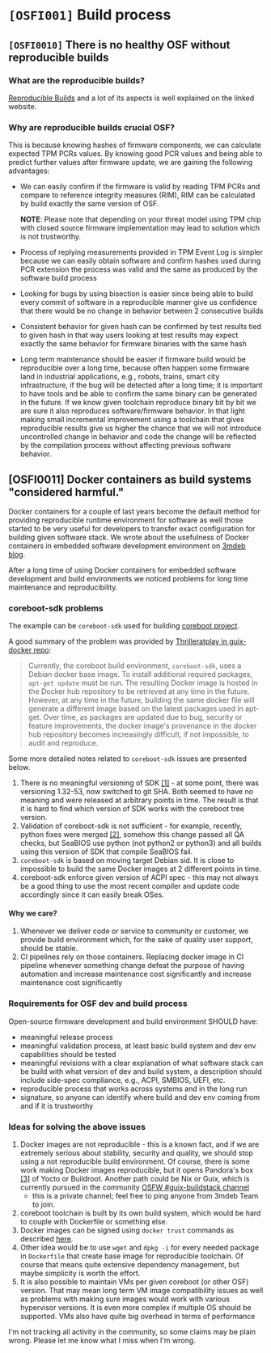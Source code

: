 # `[OSFI001]` Build process

## `[OSFI0010]` There is no healthy OSF without reproducible builds

### What are the reproducible builds?

[Reproducible Builds](https://reproducible-builds.org/) and a lot of its aspects
is well explained on the linked website.

### Why are reproducible builds crucial OSF?

This is because knowing hashes of firmware components, we can calculate expected
TPM PCRs values. By knowing good PCR values and being able to predict further
values after firmware update, we are gaining the following advantages:

* We can easily confirm if the firmware is valid by reading TPM PCRs and compare to
  reference integrity measures (RIM), RIM can be calculated by build exactly
  the same version of OSF.

    __NOTE__: Please note that depending on your threat model using TPM chip with
    closed source firmware implementation may lead to solution which is not
    trustworthy.

* Process of replying measurements provided in TPM Event Log is simpler because
  we can easily obtain software and confirm hashes used during PCR extension
  the process was valid and the same as produced by the software build process
* Looking for bugs by using bisection is easier since being able to build every
  commit of software in a reproducible manner give us confidence that there would
  be no change in behavior between 2 consecutive builds
* Consistent behavior for given hash can be confirmed by test results tied to
  given hash in that way users looking at test results may expect exactly the
  same behavior for firmware binaries with the same hash
* Long term maintenance should be easier if firmware build would be
  reproducible over a long time, because often happen some firmware land in
  industrial applications, e.g., robots, trains, smart city infrastructure, if
  the bug will be detected after a long time; it is important to have tools and be
  able to confirm the same binary can be generated in the future. If we know given
  toolchain reproduce binary bit by bit we are sure it also reproduces
  software/firmware behavior. In that light making small incremental
  improvement using a toolchain that gives reproducible results give us higher
  the chance that we will not introduce uncontrolled change in behavior and code
  the change will be reflected by the compilation process without affecting previous
  software behavior.

## [OSFI0011] Docker containers as build systems "considered harmful."

Docker containers for a couple of last years become the default method for providing
reproducible runtime environment for software as well those started to be very
useful for developers to transfer exact configuration for building given
software stack. We wrote about the usefulness of Docker containers in embedded
software development environment on
[3mdeb blog](https://blog.3mdeb.com/2018/2018-09-27-optimize-performance-in-docker/).

After a long time of using Docker containers for embedded software development
and build environments we noticed problems for long time maintenance and
reproducibility.

### coreboot-sdk problems

The example can be `coreboot-sdk` used for building
[coreboot project](https://coreboot.org).

A good summary of the problem was provided by
[Thrilleratplay in guix-docker repo](https://github.com/Thrilleratplay/guix-docker#the-problem):

> Currently, the coreboot build environment, `coreboot-sdk`, uses a Debian docker
> base image.  To install additional required packages, `apt-get update` must be
> run.  The resulting Docker image is hosted in the Docker hub repository to be
> retrieved at any time in the future.  However, at any time in the future,
> building the same docker file will generate a different image based on the
> latest packages used in apt-get.  Over time, as packages are updated due to bug,
> security or feature improvements, the docker image's provenance in the
> docker hub repository becomes increasingly difficult, if not impossible, to
> audit and reproduce.

Some more detailed notes related to `coreboot-sdk` issues are presented below.

1. There is no meaningful versioning of SDK
   [[1]](https://hub.docker.com/r/coreboot/coreboot-sdk/tags) - at some point,
   there was versioning 1.32-53, now switched to git SHA. Both seemed to have
   no meaning and were released at arbitrary points in time. The result is that it
   is hard to find which version of SDK works with the coreboot tree version.
2. Validation of coreboot-sdk is not sufficient - for example, recently, python
   fixes were merged [[2]](https://review.coreboot.org/c/coreboot/+/45265),
   somehow this change passed all QA checks, but SeaBIOS use python (not python2
   or python3) and all builds using this version of SDK that compile SeaBIOS fail.
3. `coreboot-sdk` is based on moving target Debian sid. It is close to impossible
   to build the same Docker images at 2 different points in time.
4. coreboot-sdk enforce given version of ACPI spec - this may not always be
   a good thing to use the most recent compiler and update code accordingly since it
   can easily break OSes.

#### Why we care?

1. Whenever we deliver code or service to community or customer, we provide
   build environment which, for the sake of quality user support, should be
   stable.
2. CI pipelines rely on those containers. Replacing docker image in CI pipeline
   whenever something change defeat the purpose of having automation and
   increase maintenance cost significantly and increase maintenance cost
   significantly

### Requirements for OSF dev and build process

Open-source firmware development and build environment SHOULD have:
* meaningful release process
* meaningful validation process, at least basic build system and dev env
  capabilities should be tested
* meaningful revisions with a clear explanation of what software stack can be build
  with what version of dev and build system, a description should include
  side-spec compliance, e.g., ACPI, SMBIOS, UEFI, etc.
* reproducible process that works across systems and in the long run
* signature, so anyone can identify where build and dev env coming from and if
  it is trustworthy

### Ideas for solving the above issues

1. Docker images are not reproducible - this is a known fact, and if we are
   extremely serious about stability, security and quality, we should stop
   using a not reproducible build environment. Of course, there is some work
   making Docker images reproducible, but it opens Pandora's box
   [[3]](https://elinux.org/images/6/62/Building-Container-Images-with-OpenEmbedded-and-the-Yocto-Project-Scott-Murray-Konsulko-Group-1.pdf)
   of Yocto or Buildroot. Another path could be Nix or Guix, which is currently
   pursued in the community [OSFW #guix-buildstack channel](http://osfw.slack.com/)
   - this is a private channel; feel free to ping anyone from 3mdeb Team to join.
2. coreboot toolchain is built by its own build system, which would be hard to couple with Dockerfile or something else.
3. Docker images can be signed using `docker trust` commands as described
   [here](https://docs.docker.com/engine/security/trust/#signing-images-with-docker-content-trust).
4. Other idea would be to use `wget` and `dpkg -i` for every needed package in
   `Dockerfile` that create base image for reproducible toolchain. Of course
  that means quite extensive dependency management, but maybe simplicity is worth
  the effort.
5. It is also possible to maintain VMs per given coreboot (or other OSF)
  version. That may mean long term VM image compatibility issues as well as
  problems with making sure images would work with various hypervisor versions.
  It is even more complex if multiple OS should be supported. VMs also have quite
  big overhead in terms of performance

I'm not tracking all activity in the community, so some claims may be plain
wrong. Please let me know what I miss when I'm wrong.
